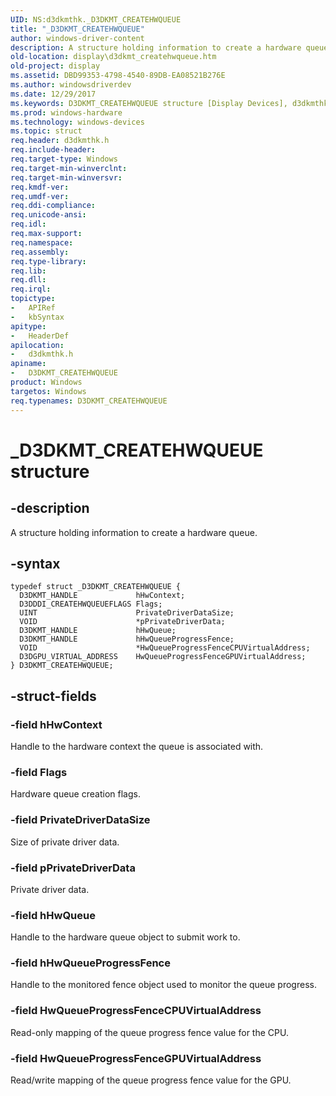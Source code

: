 ```yaml
---
UID: NS:d3dkmthk._D3DKMT_CREATEHWQUEUE
title: "_D3DKMT_CREATEHWQUEUE"
author: windows-driver-content
description: A structure holding information to create a hardware queue.
old-location: display\d3dkmt_createhwqueue.htm
old-project: display
ms.assetid: DBD99353-4798-4540-89DB-EA08521B276E
ms.author: windowsdriverdev
ms.date: 12/29/2017
ms.keywords: D3DKMT_CREATEHWQUEUE structure [Display Devices], d3dkmthk/D3DKMT_CREATEHWQUEUE, display.d3dkmt_createhwqueue, D3DKMT_CREATEHWQUEUE, _D3DKMT_CREATEHWQUEUE
ms.prod: windows-hardware
ms.technology: windows-devices
ms.topic: struct
req.header: d3dkmthk.h
req.include-header: 
req.target-type: Windows
req.target-min-winverclnt: 
req.target-min-winversvr: 
req.kmdf-ver: 
req.umdf-ver: 
req.ddi-compliance: 
req.unicode-ansi: 
req.idl: 
req.max-support: 
req.namespace: 
req.assembly: 
req.type-library: 
req.lib: 
req.dll: 
req.irql: 
topictype:
-	APIRef
-	kbSyntax
apitype:
-	HeaderDef
apilocation:
-	d3dkmthk.h
apiname:
-	D3DKMT_CREATEHWQUEUE
product: Windows
targetos: Windows
req.typenames: D3DKMT_CREATEHWQUEUE
---
```


# _D3DKMT_CREATEHWQUEUE structure


## -description


A structure holding information to create a hardware queue.


## -syntax


````
typedef struct _D3DKMT_CREATEHWQUEUE {
  D3DKMT_HANDLE             hHwContext;
  D3DDDI_CREATEHWQUEUEFLAGS Flags;
  UINT                      PrivateDriverDataSize;
  VOID                      *pPrivateDriverData;
  D3DKMT_HANDLE             hHwQueue;
  D3DKMT_HANDLE             hHwQueueProgressFence;
  VOID                      *HwQueueProgressFenceCPUVirtualAddress;
  D3DGPU_VIRTUAL_ADDRESS    HwQueueProgressFenceGPUVirtualAddress;
} D3DKMT_CREATEHWQUEUE;
````


## -struct-fields




### -field hHwContext

Handle to the hardware context the queue is associated with.



### -field Flags

Hardware queue creation flags.



### -field PrivateDriverDataSize

Size of private driver data.


### -field pPrivateDriverData

Private driver data.


### -field hHwQueue

Handle to the hardware queue object to submit work to.


### -field hHwQueueProgressFence

Handle to the monitored fence object used to monitor the queue progress.


### -field HwQueueProgressFenceCPUVirtualAddress

Read-only mapping of the queue progress fence value for the CPU.


### -field HwQueueProgressFenceGPUVirtualAddress

Read/write mapping of the queue progress fence value for the GPU.

